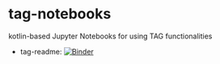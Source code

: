 # tag-notebooks
kotlin-based Jupyter Notebooks for using TAG functionalities

* tag-readme: [![Binder](https://mybinder.org/badge_logo.svg)](https://mybinder.org/v2/gh/HuygensING/tag-notebooks/main?filepath=tag-readme.ipynb)